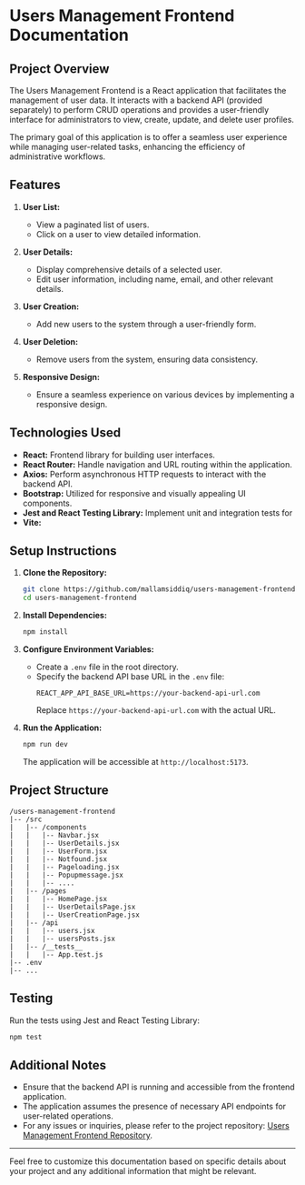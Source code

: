 

# Users Management Frontend Documentation

## Project Overview

The Users Management Frontend is a React application that facilitates the management of user data. It interacts with a backend API (provided separately) to perform CRUD operations and provides a user-friendly interface for administrators to view, create, update, and delete user profiles.

The primary goal of this application is to offer a seamless user experience while managing user-related tasks, enhancing the efficiency of administrative workflows.

## Features

1. **User List:**
   - View a paginated list of users.
   - Click on a user to view detailed information.

2. **User Details:**
   - Display comprehensive details of a selected user.
   - Edit user information, including name, email, and other relevant details.

3. **User Creation:**
   - Add new users to the system through a user-friendly form.

4. **User Deletion:**
   - Remove users from the system, ensuring data consistency.

5. **Responsive Design:**
   - Ensure a seamless experience on various devices by implementing a responsive design.

## Technologies Used

- **React:** Frontend library for building user interfaces.
- **React Router:** Handle navigation and URL routing within the application.
- **Axios:** Perform asynchronous HTTP requests to interact with the backend API.
- **Bootstrap:** Utilized for responsive and visually appealing UI components.
- **Jest and React Testing Library:** Implement unit and integration tests for 
- **Vite:** 

## Setup Instructions

1. **Clone the Repository:**
   ```bash
   git clone https://github.com/mallamsiddiq/users-management-frontend.git
   cd users-management-frontend
   ```

2. **Install Dependencies:**
   ```bash
   npm install
   ```

3. **Configure Environment Variables:**
   - Create a `.env` file in the root directory.
   - Specify the backend API base URL in the `.env` file:
     ```env
     REACT_APP_API_BASE_URL=https://your-backend-api-url.com
     ```
     Replace `https://your-backend-api-url.com` with the actual URL.

4. **Run the Application:**
   ```bash
   npm run dev
   ```
   The application will be accessible at `http://localhost:5173`.

## Project Structure

```
/users-management-frontend
|-- /src
|   |-- /components
|   |   |-- Navbar.jsx
|   |   |-- UserDetails.jsx
|   |   |-- UserForm.jsx
|   |   |-- Notfound.jsx
|   |   |-- Pageloading.jsx
|   |   |-- Popupmessage.jsx
|   |   |-- ....
|   |-- /pages
|   |   |-- HomePage.jsx
|   |   |-- UserDetailsPage.jsx
|   |   |-- UserCreationPage.jsx
|   |-- /api
|   |   |-- users.jsx
|   |   |-- usersPosts.jsx
|   |-- /__tests__
|   |   |-- App.test.js
|-- .env
|-- ...
```

## Testing

Run the tests using Jest and React Testing Library:

```bash
npm test
```

## Additional Notes

- Ensure that the backend API is running and accessible from the frontend application.
- The application assumes the presence of necessary API endpoints for user-related operations.
- For any issues or inquiries, please refer to the project repository: [Users Management Frontend Repository](https://github.com/mallamsiddiq/users-management-frontend).

---

Feel free to customize this documentation based on specific details about your project and any additional information that might be relevant.